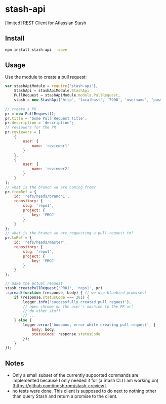 # stash-api
[limited] REST Client for Atlassian Stash

## Install
``` bash
npm install stash-api --save
```

## Usage
Use the module to create a pull request:
``` javascript
var stashApiModule = require('stash-api'),
    StashApi = stashApiModule.StashApi
    PullRequest = stashApiModule.models.PullRequest,
    stash = new StashApi('http', 'localhost', '7990', 'username', 'password');
   
// create a PR 
pr = new PullRequest();
pr.title = 'Some Pull Request Title';
pr.description = 'description';
// reviewers for the PR
pr.reviewers = [
    {
        user: {
            name: 'reviewer1'
        }
    },
    {
        user: {
            name: 'reviewer2'
        }
    }
];
// what is the branch we are coming from?
pr.fromRef = {
    id: 'refs/heads/branch1',
    repository: {
        slug: 'repo1',
        project: {
            key: 'PROJ'
        }
    }
};
// what is the branch we are requesting a pull request to?
pr.toRef = {
    id: 'refs/heads/master',
    repository: {
        slug: 'repo1',
        project: {
            key: 'PROJ'
        }
    }
};

// make the actual request
stash.createPullRequest('PROJ', 'repo1', pr)
.spread(function (response, body) { // we use bluebird promises!
    if (response.statusCode === 201) {
        logger.info('successfully created pull request');
        // open chrome on the user's machine to the PR url
        // do other stuff
        // ...
    } else {
        logger.error('boooooo, error while creating pull request', {
            body: body,
            statusCode: response.statusCode
        });
    }
});
```


## Notes
- Only a small subset of the currently supported commands are implemented because I only needed it for (a Stash CLI I am working on)[https://github.com/ingshtrom/stash-creview].
- no tests were done. This client is supposed to do next to nothing other than query Stash and return a promise to the client.